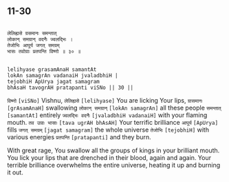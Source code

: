 ## 11-30


```shloka-sa

लेलिह्यसे ग्रसमानः समन्तात्
लोकान् समग्रान् वदनैः ज्वलद्भिः ।
तेजोभिः आपूर्य जगत् समग्रम्
भासः तवोग्राः प्रतपन्ति विष्णो ॥ ३० ॥

```
```shloka-sa-hk

lelihyase grasamAnaH samantAt
lokAn samagrAn vadanaiH jvaladbhiH |
tejobhiH ApUrya jagat samagram
bhAsaH tavogrAH pratapanti viSNo || 30 ||

```
`विष्णो` `[viSNo]` Vishnu, `लेलिह्यसे` `[lelihyase]` You are licking Your lips, `ग्रासमानः` `[grAsamAnaH]` swallowing `लोकान् समग्रान्` `[lokAn samagrAn]` all these people `समन्तात्` `[samantAt]` entirely `ज्वलद्भिः वदनैः` `[jvaladbhiH vadanaiH]` with your flaming mouth. `तव उग्राः भासाः` `[tava ugrAH bhAsAH]` Your terrific brilliance `आपूर्य` `[ApUrya]` fills `जगत् समग्रम्` `[jagat samagram]` the whole universe `तेजोभिः` `[tejobhiH]` with various energies `प्रतपन्ति` `[pratapanti]` and they burn.

With great rage, You swallow all the groups of kings in your brilliant mouth. You lick your lips that are drenched in their blood, again and again. Your terrible brilliance overwhelms the entire universe, heating it up and burning it out.


